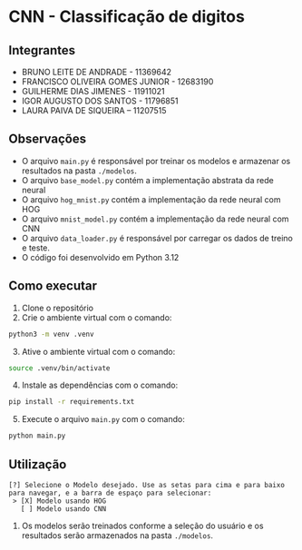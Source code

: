 # CNN - Classificação de digitos

## Integrantes
* BRUNO LEITE DE ANDRADE - 11369642
* FRANCISCO OLIVEIRA GOMES JUNIOR - 12683190
* GUILHERME DIAS JIMENES - 11911021
* IGOR AUGUSTO DOS SANTOS - 11796851
* LAURA PAIVA DE SIQUEIRA – 11207515

## Observações
* O arquivo `main.py` é responsável por treinar os modelos e armazenar os resultados na pasta `./modelos`.
* O arquivo `base_model.py` contém a implementação abstrata da rede neural
* O arquivo `hog_mnist.py` contém a implementação da rede neural com HOG
* O arquivo `mnist_model.py` contém a implementação da rede neural com CNN
* O arquivo `data_loader.py` é responsável por carregar os dados de treino e teste.
* O código foi desenvolvido em Python 3.12

## Como executar
1. Clone o repositório
2. Crie o ambiente virtual com o comando:
```bash
python3 -m venv .venv
```
3. Ative o ambiente virtual com o comando:
```bash
source .venv/bin/activate
```
4. Instale as dependências com o comando:
```bash
pip install -r requirements.txt
```
5. Execute o arquivo `main.py` com o comando:
```bash
python main.py
```

## Utilização
```
[?] Selecione o Modelo desejado. Use as setas para cima e para baixo para navegar, e a barra de espaço para selecionar:
 > [X] Modelo usando HOG
   [ ] Modelo usando CNN
```

1. Os modelos serão treinados conforme a seleção do usuário e os resultados serão armazenados na pasta `./modelos`.